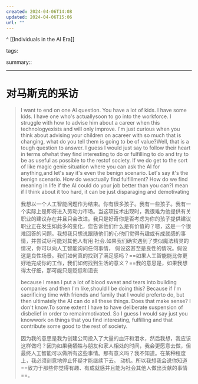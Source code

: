```yaml
---
created: 2024-04-06T14:08
updated: 2024-04-06T15:06
url: ""
---
```

^ [[Individuals in the AI Era]] 

tags: 

summary:: 

---

# 对马斯克的采访

> I want to end on one AI question. You have a lot of kids. I have some kids. I have one who's actuallysoon to go into the workforce. I struggle with how to advise him about a career when this technologyexists and will only improve. I'm just curious when you think about advising your children on acareer with so much that is changing, what do you tell them is going to be of value?Well, that is a tough question to answer. I guess I would just say to follow their heart in terms ofwhat they find interesting to do or fulfilling to do and try to be as useful as possible to the restof society. If we do get to the sort of like magic genie situation where you can ask the AI for anything,and let's say it's even the benign scenario. Let's say it's the benign scenario. How do weactually find fulfillment? How do we find meaning in life if the AI could do your job better than you can?I mean if I think about it too hard, it can be just disparaging and demotivating 
> 
> 我想以一个人工智能问题作为结束。你有很多孩子。我有一些孩子。我有一个实际上是即将进入劳动力市场。当这项技术出现时，我很难为他提供有关职业的建议存在并且只会改进。我只是好奇你是否考虑为你的孩子提供建议职业正在发生如此多的变化，您告诉他们什么是有价值的？嗯，这是一个很难回答的问题。我想我只想说跟随他们的心他们觉得有趣或有成就感的事情，并尝试尽可能对其他人有用 社会.如果我们确实遇到了类似魔法精灵的情况，你可以向人工智能询问任何事情， 假设这甚至是良性的情况。假设这是良性场景。我们如何真的找到了满足感吗？==如果人工智能能比你更好地完成你的工作，我们如何找到生活的意义？==我的意思是，如果我想得太仔细，那可能只是贬低和沮丧 
> 
> because I mean I put a lot of blood sweat and tears into building companies and then I'm like,should I be doing this? Because if I'm sacrificing time with friends and family that I would preferto do, but then ultimately the AI can do all these things. Does that make sense? I don't know.To some extent I have to have deliberate suspension of disbelief in order to remainmotivated. So I guess I would say just you knowwork on things that you find interesting, fulfilling and that contribute some good to the rest of society. 
> 
> 因为我的意思是我为创建公司投入了大量的血汗和泪水，然后我想，我应该这样做吗？因为如果我牺牲与朋友和家人相处的时间，我会更愿意去做，但最终人工智能可以做所有这些事情。那有意义吗？我不知道。在某种程度上，我必须刻意地停止怀疑才能继续下去。 动机。所以我想我会说你知道==致力于那些你觉得有趣、有成就感并且能为社会其他人做出贡献的事情==。



